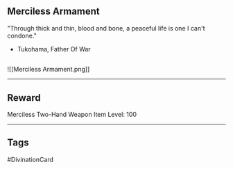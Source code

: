 ## Merciless Armament
"Through thick and thin,
blood and bone,
a peaceful life
is one I can't condone."
- Tukohama, Father Of War
## 
![[Merciless Armament.png]]

---
## Reward
Merciless Two-Hand Weapon
Item Level: 100

---
## Tags
#DivinationCard